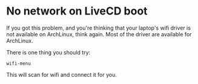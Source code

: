 # No network on LiveCD boot

If you got this problem, and you're thinking that your laptop's wifi driver is not available on ArchLinux, think again. Most of the driver are available for ArchLinux. 

There is one thing you should try:

```
wifi-menu
```

This will scan for wifi and connect it for you.
